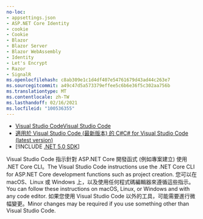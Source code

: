 ```yaml
---
no-loc:
- appsettings.json
- ASP.NET Core Identity
- cookie
- Cookie
- Blazor
- Blazor Server
- Blazor WebAssembly
- Identity
- Let's Encrypt
- Razor
- SignalR
ms.openlocfilehash: c8ab309e1c1d4df407e54761679d43ad44c263e7
ms.sourcegitcommit: a49c47d5a573379effee5c6b6e36f5c302aa756b
ms.translationtype: MT
ms.contentlocale: zh-TW
ms.lasthandoff: 02/16/2021
ms.locfileid: "100536355"
---
```

* [<span data-ttu-id="e3b6c-101">Visual Studio Code</span><span class="sxs-lookup"><span data-stu-id="e3b6c-101">Visual Studio Code</span></span>](https://code.visualstudio.com/download)
* [<span data-ttu-id="e3b6c-102">適用於 Visual Studio Code (最新版本) 的 C#</span><span class="sxs-lookup"><span data-stu-id="e3b6c-102">C# for Visual Studio Code (latest version)</span></span>](https://marketplace.visualstudio.com/items?itemName=ms-dotnettools.csharp)
* [!INCLUDE [.NET 5.0 SDK](~/includes/5.0-SDK.md)]

<span data-ttu-id="e3b6c-103">Visual Studio Code 指示針對 ASP.NET Core 開發函式 (例如專案建立) 使用 .NET Core CLI。</span><span class="sxs-lookup"><span data-stu-id="e3b6c-103">The Visual Studio Code instructions use the .NET Core CLI for ASP.NET Core development functions such as project creation.</span></span> <span data-ttu-id="e3b6c-104">您可以在 macOS、Linux 或 Windows 上，以及使用任何程式碼編輯器來遵循這些指示。</span><span class="sxs-lookup"><span data-stu-id="e3b6c-104">You can follow these instructions on macOS, Linux, or Windows and with any code editor.</span></span> <span data-ttu-id="e3b6c-105">如果您使用 Visual Studio Code 以外的工具，可能需要進行微幅變更。</span><span class="sxs-lookup"><span data-stu-id="e3b6c-105">Minor changes may be required if you use something other than Visual Studio Code.</span></span>
